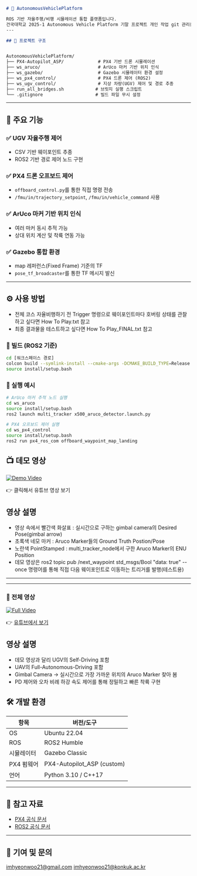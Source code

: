 ```markdown
# 🚗 AutonomousVehiclePlatform

ROS 기반 자율주행/비행 시뮬레이션 통합 플랫폼입니다.  
건국대학교 2025-1 Autonomous Vehicle Platform 기말 프로젝트 개인 작업 git 관리를 위해 생성하였습니다.
---

## 📁 프로젝트 구조


AutonomousVehiclePlatform/
├── PX4-Autopilot_ASP/             # PX4 기반 드론 시뮬레이션
├── ws_aruco/                      # ArUco 마커 기반 위치 인식
├── ws_gazebo/                     # Gazebo 시뮬레이터 환경 설정
├── ws_px4_control/                # PX4 드론 제어 (ROS2)
├── ws_ugv_control/                # 지상 차량(UGV) 제어 및 경로 추종
├── run_all_bridges.sh            # 브릿지 실행 스크립트
└── .gitignore                    # 빌드 파일 무시 설정
```

---

## 🚀 주요 기능

### ✅ UGV 자율주행 제어
- CSV 기반 웨이포인트 추종
- ROS2 기반 경로 제어 노드 구현

### ✅ PX4 드론 오프보드 제어
- `offboard_control.py`를 통한 직접 명령 전송
- `/fmu/in/trajectory_setpoint`, `/fmu/in/vehicle_command` 사용

### ✅ ArUco 마커 기반 위치 인식
- 여러 마커 동시 추적 가능
- 상대 위치 계산 및 착륙 연동 가능

### ✅ Gazebo 통합 환경
- map 레퍼런스(Fixed Frame) 기준의 TF
- `pose_tf_broadcaster`를 통한 TF 메시지 발신

---

## ⚙️ 사용 방법
- 전체 코스 자율비행하기 전 Trigger 명령으로 웨이포인트마다 호버링 상태를 관찰하고 싶다면 How To Play.txt 참고
- 최종 결과물을 테스트하고 싶다면 How To Play_FINAL.txt 참고

### 🔧 빌드 (ROS2 기준)

```bash
cd [워크스페이스 경로]
colcon build --symlink-install --cmake-args -DCMAKE_BUILD_TYPE=Release
source install/setup.bash
```

### 🚀 실행 예시

```bash
# ArUco 마커 추적 노드 실행
cd ws_aruco
source install/setup.bash
ros2 launch multi_tracker x500_aruco_detector.launch.py

# PX4 오프보드 제어 실행
cd ws_px4_control
source install/setup.bash
ros2 run px4_ros_com offboard_waypoint_map_landing
```

## 📺 데모 영상

[![Demo Video](https://img.youtube.com/vi/iVzSpW8ZjFI/0.jpg)](https://www.youtube.com/watch?v=iVzSpW8ZjFI)

👉 클릭해서 유튜브 영상 보기

## 영상 설명
- 영상 속에서 빨간색 화살표 : 실시간으로 구하는 gimbal camera의 Desired Pose(gimbal arrow)
- 초록색 네모 마커 : Aruco Marker들의 Ground Truth Postion/Pose
- 노란색 PointStamped : multi_tracker_node에서 구한 Aruco Marker의 ENU Position
- 데모 영상은 ros2 topic pub /next_waypoint std_msgs/Bool "data: true" --once 명령어를 통해 직접 다음 웨이포인트로 이동하는 트리거를 발행(테스트용)
---

---

### 🎥 전체 영상
[![Full Video](https://img.youtube.com/vi/EWC01EeUu1A/0.jpg)](https://www.youtube.com/watch?v=EWC01EeUu1A)

👉 [유튜브에서 보기](https://www.youtube.com/watch?v=EWC01EeUu1A)

## 영상 설명
- 데모 영상과 달리 UGV의 Self-Driving 포함
- UAV의 Full-Autonomous-Driving 포함
- Gimbal Camera -> 실시간으로 가장 가까운 위치의 Aruco Marker 찾아 봄
- PD 제어와 오차 비례 하강 속도 제어를 통해 정밀하고 빠른 착륙 구현

## 🛠️ 개발 환경

| 항목            | 버전/도구               |
|-----------------|------------------------|
| OS              | Ubuntu 22.04           |
| ROS             | ROS2 Humble            |
| 시뮬레이터      | Gazebo Classic         |
| PX4 펌웨어      | PX4-Autopilot_ASP (custom) |
| 언어            | Python 3.10 / C++17    |

---

## 🔗 참고 자료

- [PX4 공식 문서](https://docs.px4.io/)
- [ROS2 공식 문서](https://docs.ros.org/en/humble/)

---

## 🤝 기여 및 문의

imhyeonwoo21@gmail.com
imhyeonwoo21@konkuk.ac.kr
```
